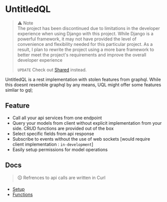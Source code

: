 # UntitledQL

> ⚠ Note\
> The project has been discontinued due to limitations in the developer experience when using Django with this project. While Django is a powerful framework, it may not have provided the level of convenience and flexibility needed for this particular project. As a result, I plan to rewrite the project using a more bare framework to better meet the project's requirements and improve the overall developer experience
>
> `UPDATE`
> Check out [Shared](https://github.com/rubbieKelvin/shared) instead.

UntitledQL is a rest implementation with stolen features from graphql. While this doesnt resemble graphql by any means, UQL might offer some features simliar to gql;

## Feature

- Call all your api services from one endpoint
- Query your models from client without explicit implementation from your side. CRUD functions are provided out of the box
- Select specific fields from api response
- Subscribe to events without the use of web sockets [would require client implementation : `in-development`]
- Easily setup permissions for model operations

## Docs

> 🛈 Refrences to api calls are written in Curl

- [Setup](docs/setup.md)
- [Functions](docs/functions.md)
